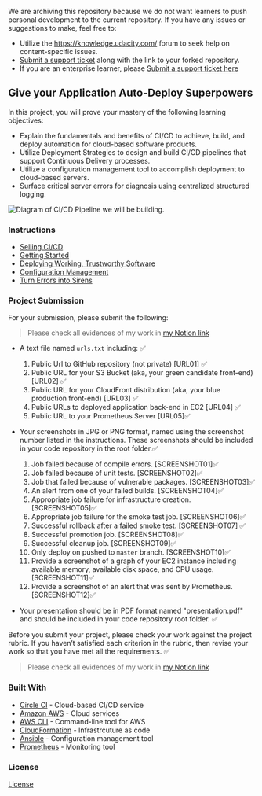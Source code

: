 We are archiving this repository because we do not want learners to push personal development to the current repository. If you have any issues or suggestions to make, feel free to:
- Utilize the https://knowledge.udacity.com/ forum to seek help on content-specific issues.
- [Submit a support ticket](https://udacity.zendesk.com/hc/en-us/requests/new) along with the link to your forked repository. 
- If you are an enterprise learner, please [Submit a support ticket here](https://udacityenterprise.zendesk.com/hc/en-us/requests/new?ticket_form_id=360000279131)

## Give your Application Auto-Deploy Superpowers

In this project, you will prove your mastery of the following learning objectives:

- Explain the fundamentals and benefits of CI/CD to achieve, build, and deploy automation for cloud-based software products.
- Utilize Deployment Strategies to design and build CI/CD pipelines that support Continuous Delivery processes.
- Utilize a configuration management tool to accomplish deployment to cloud-based servers.
- Surface critical server errors for diagnosis using centralized structured logging.

![Diagram of CI/CD Pipeline we will be building.](udapeople.png)

### Instructions

* [Selling CI/CD](instructions/0-selling-cicd.md)
* [Getting Started](instructions/1-getting-started.md)
* [Deploying Working, Trustworthy Software](instructions/2-deploying-trustworthy-code.md)
* [Configuration Management](instructions/3-configuration-management.md)
* [Turn Errors into Sirens](instructions/4-turn-errors-into-sirens.md)

### Project Submission

For your submission, please submit the following:
> Please check all evidences of my work in [my Notion link](https://able-manuscript-d3f.notion.site/Udacity-Project-3-Give-Your-Application-Auto-Deploy-Superpowers-0d60ef990c2347da9cf802473ac1cff0)

- A text file named `urls.txt` including: ✅
  1. Public Url to GitHub repository (not private) [URL01] ✅
  1. Public URL for your S3 Bucket (aka, your green candidate front-end) [URL02] ✅
  1. Public URL for your CloudFront distribution (aka, your blue production front-end) [URL03] ✅
  1. Public URLs to deployed application back-end in EC2 [URL04] ✅
  1. Public URL to your Prometheus Server [URL05]✅
- Your screenshots in JPG or PNG format, named using the screenshot number listed in the instructions. These screenshots should be included in your code repository in the root folder.✅
  1. Job failed because of compile errors. [SCREENSHOT01]✅
  1. Job failed because of unit tests. [SCREENSHOT02]✅
  1. Job that failed because of vulnerable packages. [SCREENSHOT03]✅
  1. An alert from one of your failed builds. [SCREENSHOT04]✅
  1. Appropriate job failure for infrastructure creation. [SCREENSHOT05]✅
  1. Appropriate job failure for the smoke test job. [SCREENSHOT06]✅
  1. Successful rollback after a failed smoke test. [SCREENSHOT07]  ✅
  1. Successful promotion job. [SCREENSHOT08]✅
  1. Successful cleanup job. [SCREENSHOT09]✅
  1. Only deploy on pushed to `master` branch. [SCREENSHOT10]✅
  1. Provide a screenshot of a graph of your EC2 instance including available memory, available disk space, and CPU usage. [SCREENSHOT11]✅
  1. Provide a screenshot of an alert that was sent by Prometheus. [SCREENSHOT12]✅

- Your presentation should be in PDF format named "presentation.pdf" and should be included in your code repository root folder. ✅

Before you submit your project, please check your work against the project rubric. If you haven’t satisfied each criterion in the rubric, then revise your work so that you have met all the requirements. ✅

> Please check all evidences of my work in [my Notion link](https://able-manuscript-d3f.notion.site/Udacity-Project-3-Give-Your-Application-Auto-Deploy-Superpowers-0d60ef990c2347da9cf802473ac1cff0)

### Built With

- [Circle CI](www.circleci.com) - Cloud-based CI/CD service
- [Amazon AWS](https://aws.amazon.com/) - Cloud services
- [AWS CLI](https://aws.amazon.com/cli/) - Command-line tool for AWS
- [CloudFormation](https://aws.amazon.com/cloudformation/) - Infrastrcuture as code
- [Ansible](https://www.ansible.com/) - Configuration management tool
- [Prometheus](https://prometheus.io/) - Monitoring tool

### License

[License](LICENSE.md)
